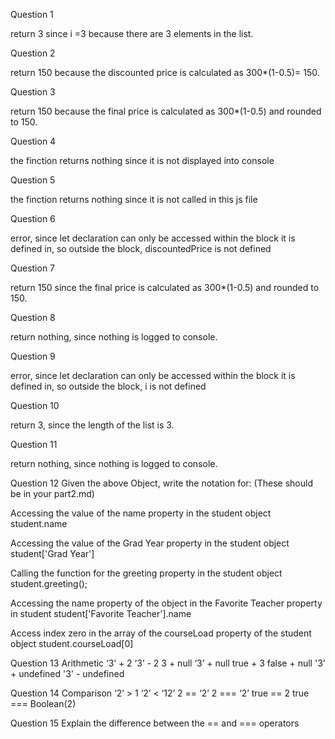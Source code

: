 
Question 1 

return 3 since i =3 because there are 3 elements in the list. 

Question 2 

return 150 because the discounted price is calculated as 300*(1-0.5)= 150. 

Question 3

return 150 because the final price is calculated as 300*(1-0.5) and rounded to 150. 

Question 4 

the finction returns nothing since it is not displayed into console

Question 5

the finction returns nothing since  it is not called in this js file

Question 6

error, since let declaration can only be accessed within the block it is 
defined in, so outside the block, discountedPrice is not defined

Question 7 

return 150 since the final price is calculated as 300*(1-0.5) and rounded to 150. 

Question 8 

return nothing, since nothing is logged to console.

Question 9

error, since  let declaration can only be accessed within the block it is 
defined in, so outside the block, i is not defined

Question 10

return 3, since the length of the list is 3. 

Question 11

return nothing, since nothing is logged to console.

Question 12
Given the above Object, write the notation for:  (These should be in your part2.md)

Accessing the value of the name property in the student object
student.name

Accessing the value of the Grad Year property in the student object
student['Grad Year']

Calling the function for the greeting property in the student object
student.greeting();

Accessing the name property of the object in the Favorite Teacher property in student
student['Favorite Teacher'].name

Access index zero in the array of the courseLoad property of the student object
student.courseLoad[0]

Question 13
Arithmetic
‘3’ + 2
‘3’ - 2
3 + null
‘3’ + null
true + 3
false + null
'3' + undefined
'3' - undefined

Question 14
Comparison
‘2’ > 1
‘2’ < ‘12’
2 == ‘2’
2 === ‘2’
true == 2
true === Boolean(2)

Question 15
Explain the difference between the == and === operators
